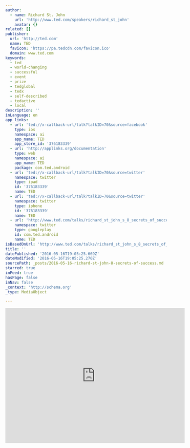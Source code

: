 ```yaml
---
author:
  - name: Richard St. John
    url: 'http://www.ted.com/speakers/richard_st_john'
    avatar: {}
related: []
publisher:
  url: 'http://ted.com'
  name: TED
  favicon: 'https://pa.tedcdn.com/favicon.ico'
  domain: www.ted.com
keywords:
  - ted
  - world-changing
  - successful
  - event
  - prize
  - tedglobal
  - tedx
  - self-described
  - tedactive
  - local
description: ''
inLanguage: en
app_links:
  - url: 'ted://x-callback-url/talk?talkID=70&source=facebook'
    type: ios
    namespace: ai
    app_name: TED
    app_store_id: '376183339'
  - url: 'http://applinks.org/documentation'
    type: web
    namespace: ai
    app_name: TED
    package: com.ted.android
  - url: 'ted://x-callback-url/talk?talkID=70&source=twitter'
    namespace: twitter
    type: ipad
    id: '376183339'
    name: TED
  - url: 'ted://x-callback-url/talk?talkID=70&source=twitter'
    namespace: twitter
    type: iphone
    id: '376183339'
    name: TED
  - url: 'http://www.ted.com/talks/richard_st_john_s_8_secrets_of_success'
    namespace: twitter
    type: googleplay
    id: com.ted.android
    name: TED
isBasedOnUrl: 'http://www.ted.com/talks/richard_st_john_s_8_secrets_of_success'
title: ''
datePublished: '2016-05-16T19:05:25.669Z'
dateModified: '2016-05-16T19:05:25.270Z'
sourcePath: _posts/2016-05-16-richard-st-john-8-secrets-of-success.md
starred: true
inFeed: true
hasPage: false
inNav: false
_context: 'http://schema.org'
_type: MediaObject

---
```

<iframe src="http://cdn.embedly.com/widgets/media.html?src=https%3A%2F%2Fembed-ssl.ted.com%2Ftalks%2Frichard_st_john_s_8_secrets_of_success.html&amp;url=http%3A%2F%2Fwww.ted.com%2Ftalks%2Frichard_st_john_s_8_secrets_of_success&amp;image=http%3A%2F%2Fpe.tedcdn.com%2Fimages%2Fted%2F6c8c4b562ae7b0a7f5b140e2db1f7588861a6565_240x180.jpg%3Flang%3Den&amp;key=b7d04c9b404c499eba89ee7072e1c4f7&amp;type=text%2Fhtml&amp;schema=ted" width="560" height="420" scrolling="no" frameborder="0" allowfullscreen="" style=""></iframe>